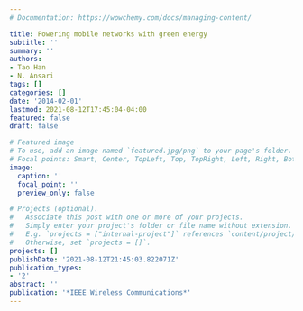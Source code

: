 ```yaml
---
# Documentation: https://wowchemy.com/docs/managing-content/

title: Powering mobile networks with green energy
subtitle: ''
summary: ''
authors:
- Tao Han
- N. Ansari
tags: []
categories: []
date: '2014-02-01'
lastmod: 2021-08-12T17:45:04-04:00
featured: false
draft: false

# Featured image
# To use, add an image named `featured.jpg/png` to your page's folder.
# Focal points: Smart, Center, TopLeft, Top, TopRight, Left, Right, BottomLeft, Bottom, BottomRight.
image:
  caption: ''
  focal_point: ''
  preview_only: false

# Projects (optional).
#   Associate this post with one or more of your projects.
#   Simply enter your project's folder or file name without extension.
#   E.g. `projects = ["internal-project"]` references `content/project/deep-learning/index.md`.
#   Otherwise, set `projects = []`.
projects: []
publishDate: '2021-08-12T21:45:03.822071Z'
publication_types:
- '2'
abstract: ''
publication: '*IEEE Wireless Communications*'
---
```

